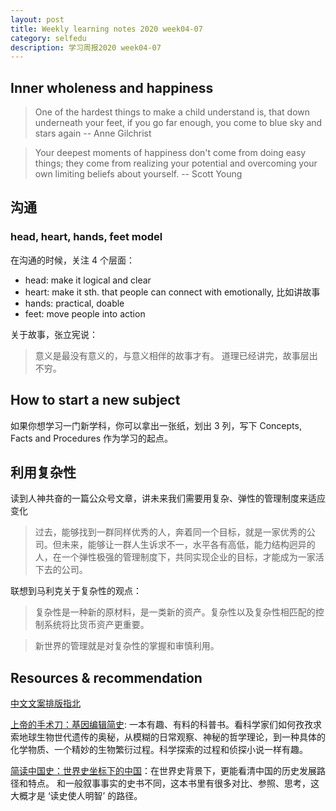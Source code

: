 ```yaml
---
layout: post
title: Weekly learning notes 2020 week04-07 
category: selfedu
description: 学习周报2020 week04-07 
---
```


## Inner wholeness and happiness

> One of the hardest things to make a child understand is, that down underneath your feet, if you go far enough, you come to blue sky and stars again  -- Anne Gilchrist

> Your deepest moments of happiness don't come from doing easy things; they come from realizing your potential and overcoming your own limiting beliefs about yourself. -- Scott Young

## 沟通

### head, heart, hands, feet model

在沟通的时候，关注 4 个层面：

- head: make it logical and clear 
- heart: make it sth. that people can connect with emotionally, 比如讲故事
- hands: practical, doable
- feet: move people into action

关于故事，张立宪说：

> 意义是最没有意义的，与意义相伴的故事才有。 道理已经讲完，故事层出不穷。

## How to start a new subject

如果你想学习一门新学科，你可以拿出一张纸，划出 3 列，写下 Concepts, Facts and Procedures 作为学习的起点。

## 利用复杂性

读到人神共奋的一篇公众号文章，讲未来我们需要用复杂、弹性的管理制度来适应变化

> 过去，能够找到一群同样优秀的人，奔着同一个目标，就是一家优秀的公司。但未来，能够让一群人生诉求不一，水平各有高低，能力结构迥异的人，在一个弹性极强的管理制度下，共同实现企业的目标，才能成为一家活下去的公司。 

联想到马利克关于复杂性的观点：

>复杂性是一种新的原材料，是一类新的资产。复杂性以及复杂性相匹配的控制系统将比货币资产更重要。

>新世界的管理就是对复杂性的掌握和审慎利用。

## Resources & recommendation

[中文文案排版指北](https://github.com/mzlogin/chinese-copywriting-guidelines)

[上帝的手术刀：基因编辑简史](https://book.douban.com/subject/27025492/): 一本有趣、有料的科普书。看科学家们如何孜孜求索地球生物世代遗传的奥秘，从模糊的日常观察、神秘的哲学理论，到一种具体的化学物质、一个精妙的生物繁衍过程。科学探索的过程和侦探小说一样有趣。

[简读中国史：世界史坐标下的中国](https://book.douban.com/subject/34501169/)：在世界史背景下，更能看清中国的历史发展路径和特点。 和一般叙事事实的史书不同，这本书里有很多对比、参照、思考，这大概才是 ‘读史使人明智’ 的路径。